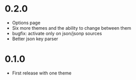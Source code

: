 # 0.2.0

  * Options page
  * Six more themes and the ability to change between them
  * bugfix: activate only on json/jsonp sources
  * Better json key parser

# 0.1.0

  * First release with one theme
